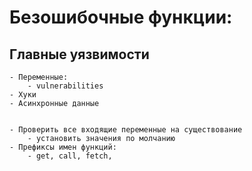 # Безошибочные функции:
## Главные уязвимости
	- Переменные: 
		- vulnerabilities
	- Хуки
	- Асинхронные данные


	- Проверить все входящие переменные на существование
		- установить значения по молчанию 
	- Префиксы имен функций: 
		- get, call, fetch, 